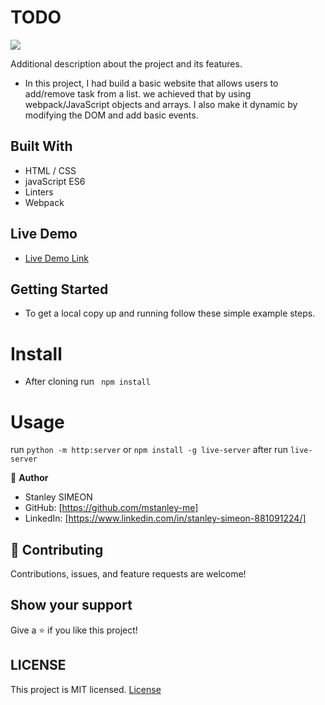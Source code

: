# TODO

![](https://img.shields.io/badge/Microverse-blueviolet)

Additional description about the project and its features.

- In this project, I had build a basic website that allows users to add/remove task from a list. we achieved that by using webpack/JavaScript objects and arrays. I also make it dynamic by modifying the DOM and add basic events.
## Built With

- HTML / CSS
- javaScript ES6
- Linters
- Webpack

## Live Demo

- [Live Demo Link](https://mstanley-me.github.io/TODO/)


## Getting Started

- To get a local copy up and running follow these simple example steps.

# Install

- After cloning run ` npm install`

# Usage

run `python -m http:server` or `npm install -g live-server` after run `live-server`

👤 **Author**
- Stanley SIMEON
- GitHub: [https://github.com/mstanley-me]
- LinkedIn: [https://www.linkedin.com/in/stanley-simeon-881091224/]

## 🤝 Contributing

Contributions, issues, and feature requests are welcome!

## Show your support

Give a ⭐️ if you like this project!
## LICENSE

This project is MIT licensed.
[License](https://github.com/mstanley-me/toDoList/blob/main/LICENSE)
